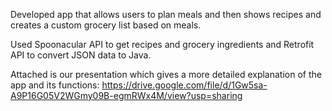 Developed app that allows users to plan meals and then shows recipes and creates a custom grocery list based on meals.

Used Spoonacular API to get recipes and grocery ingredients and Retrofit API to convert JSON data to Java.

Attached is our presentation which gives a more detailed explanation of the app and its functions:
https://drive.google.com/file/d/1Gw5sa-A9P16G05V2WGmy09B-egmRWx4M/view?usp=sharing



